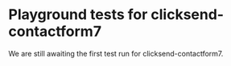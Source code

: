 # Playground tests for clicksend-contactform7
We are still awaiting the first test run for clicksend-contactform7.
